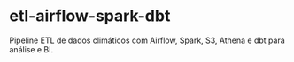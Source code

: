 # etl-airflow-spark-dbt
Pipeline ETL de dados climáticos com Airflow, Spark, S3, Athena e dbt para análise e BI.

